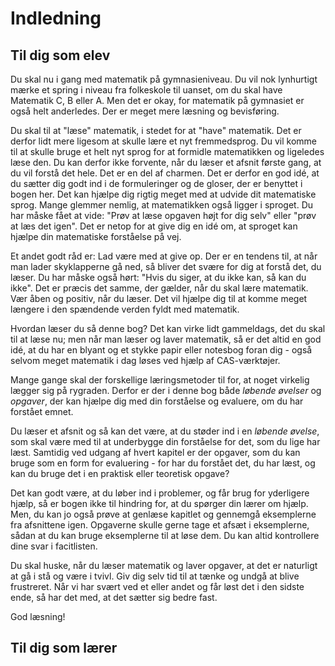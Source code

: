 # Indledning

## Til dig som elev
Du skal nu i gang med matematik på gymnasieniveau. Du vil nok lynhurtigt mærke et spring i niveau fra folkeskole til uanset, om du skal have Matematik C, B eller A. Men det er okay, for matematik på gymnasiet er også helt anderledes. Der er meget mere læsning og bevisføring.

Du skal til at "læse" matematik, i stedet for at "have" matematik. Det er derfor lidt mere ligesom at skulle lære et nyt fremmedsprog. Du vil komme til at skulle bruge et helt nyt sprog for at formidle matematikken og ligeledes læse den. Du kan derfor ikke forvente, når du læser et afsnit første gang, at du vil forstå det hele. Det er en del af charmen. Det er derfor en god idé, at du sætter dig godt ind i de formuleringer og de gloser, der er benyttet i bogen her. Det kan hjælpe dig rigtig meget med at udvide dit matematiske sprog. Mange glemmer nemlig, at matematikken også ligger i sproget. Du har måske fået at vide: "Prøv at læse opgaven højt for dig selv" eller "prøv at læs det igen". Det er netop for at give dig en idé om, at sproget kan hjælpe din matematiske forståelse på vej.

Et andet godt råd er: Lad være med at give op. Der er en tendens til, at når man lader skyklapperne gå ned, så bliver det svære for dig at forstå det, du læser. Du har måske også hørt: "Hvis du siger, at du ikke kan, så kan du ikke". Det er præcis det samme, der gælder, når du skal lære matematik. Vær åben og positiv, når du læser. Det vil hjælpe dig til at komme meget længere i den spændende verden fyldt med matematik. 

Hvordan læser du så denne bog? Det kan virke lidt gammeldags, det du skal til at læse nu; men når man læser og laver matematik, så er det altid en god idé, at du har en blyant og et stykke papir eller notesbog foran dig - også selvom meget matematik i dag løses ved hjælp af CAS-værktøjer.

Mange gange skal der forskellige læringsmetoder til for, at noget virkelig lægger sig på rygraden. Derfor er der i denne bog både *løbende øvelser* og *opgaver*, der kan hjælpe dig med din forståelse og evaluere, om du har forstået emnet. 

Du læser et afsnit og så kan det være, at du støder ind i en *løbende øvelse*, som skal være med til at underbygge din forståelse for det, som du lige har læst. Samtidig ved udgang af hvert kapitel er der opgaver, som du kan bruge som en form for evaluering - for har du forstået det, du har læst, og kan du bruge det i en praktisk eller teoretisk opgave? 

Det kan godt være, at du løber ind i problemer, og får brug for yderligere hjælp, så er bogen ikke til hindring for, at du spørger din lærer om hjælp. Men, du kan jo også prøve at genlæse kapitlet og gennemgå eksemplerne fra afsnittene igen. Opgaverne skulle gerne tage et afsæt i eksemplerne, sådan at du kan bruge eksemplerne til at løse dem. Du kan altid kontrollere dine svar i facitlisten.

Du skal huske, når du læser matematik og laver opgaver, at det er naturligt at gå i stå og være i tvivl. Giv dig selv tid til at tænke og undgå at blive frustreret. Når vi har svært ved et eller andet og får løst det i den sidste ende, så har det med, at det sætter sig bedre fast. 

God læsning!

## Til dig som lærer
